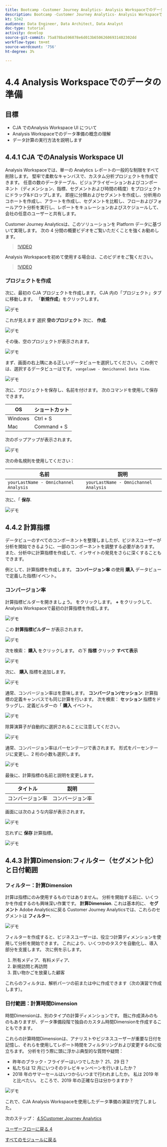 ```yaml
---
title: Bootcamp -Customer Journey Analytics- Analysis Workspaceでのデータの準備 — ブラジル
description: Bootcamp -Customer Journey Analytics- Analysis Workspaceでのデータの準備 — ブラジル
kt: 5342
audience: Data Engineer, Data Architect, Data Analyst
doc-type: tutorial
activity: develop
source-git-commit: 75a878ba596078e6d013b65062606931402302dd
workflow-type: tm+mt
source-wordcount: '756'
ht-degree: 3%

---
```


# 4.4 Analysis Workspaceでのデータの準備

## 目標

- CJA でのAnalysis Workspace UI について
- Analysis Workspaceでのデータ準備の概念の理解
- データ計算の実行方法を説明します

## 4.4.1 CJA でのAnalysis Workspace UI

Analysis Workspaceでは、単一の Analytics レポートの一般的な制限をすべて削除します。 堅牢で柔軟なキャンバスで、カスタム分析プロジェクトを作成できます。 任意の数のデータテーブル、ビジュアライゼーションおよびコンポーネント（ディメンション、指標、セグメントおよび時間の精度）をプロジェクトにドラッグ&amp;ドロップします。 即座に分類およびセグメントを作成し、分析用のコホートを作成し、アラートを作成し、セグメントを比較し、フローおよびフォールアウト分析を実行し、レポートをキュレーションおよびスケジュールして、会社の任意のユーザーと共有します。

Customer Journey Analyticsは、このソリューションを Platform データに基づいて実現します。 次の 4 分間の概要ビデオをご覧いただくことを強くお勧めします。

>[!VIDEO](https://video.tv.adobe.com/v/35109?quality=12&learn=on)

Analysis Workspaceを初めて使用する場合は、このビデオをご覧ください。

>[!VIDEO](https://video.tv.adobe.com/v/26266?quality=12&learn=on)

### プロジェクトを作成

次に、最初の CJA プロジェクトを作成します。 CJA 内の「プロジェクト」タブに移動します。
「**新規作成**」をクリックします。

![デモ](./images/prmenu.png)

これが見えます 選択 **空のプロジェクト** 次に、 **作成**.

![デモ](./images/prmenu1.png)

その後、空のプロジェクトが表示されます。

![デモ](./images/premptyprojects.png)

まず、画面の右上隅にある正しいデータビューを選択してください。 この例では、選択するデータビューはです。 `vangeluwe - Omnichannel Data View`.

![デモ](./images/prdv.png)

次に、プロジェクトを保存し、名前を付けます。 次のコマンドを使用して保存できます。

| OS | ショートカット |
| ----------------- |-------------| 
| Windows | Ctrl + S |
| Mac | Command + S |

次のポップアップが表示されます。

![デモ](./images/prsave.png)

次の命名規則を使用してください：

| 名前 | 説明 |
| ----------------- |-------------| 
| `yourLastName - Omnichannel Analysis` | `yourLastName - Omnichannel Analysis` |

次に、「 **保存**.

![デモ](./images/prsave2.png)

## 4.4.2 計算指標

データビューのすべてのコンポーネントを整理しましたが、ビジネスユーザーが分析を開始できるように、一部のコンポーネントを調整する必要があります。 また、分析中に計算指標を作成して、インサイトの発見をさらに深くすることもできます。

例として、計算指標を作成します。 **コンバージョン率** の使用 **購入** データビューで定義した指標/イベント。

### コンバージョン率

計算指標ビルダーを開きましょう。 をクリックします。 **+** をクリックして、Analysis Workspaceで最初の計算指標を作成します。

![デモ](./images/pradd.png)

この **計算指標ビルダー** が表示されます。

![デモ](./images/prbuilder.png)

次を検索： **購入** をクリックします。 の下 **指標** クリック **すべて表示**

![デモ](./images/calcbuildercr1.png)

次に、 **購入** 指標を追加します。

![デモ](./images/calcbuildercr2.png)

通常、コンバージョン率はを意味します。 **コンバージョン/セッション**. 計算指標の定義キャンバスでも同じ計算を行います。 次を検索： **セッション** 指標をドラッグし、定義ビルダーの「 **購入** イベント。

![デモ](./images/calcbuildercr3.png)

除算演算子が自動的に選択されることに注意してください。

![デモ](./images/calcbuildercr4.png)

通常、コンバージョン率はパーセンテージで表されます。 形式をパーセンテージに変更し、2 桁の小数も選択します。

![デモ](./images/calcbuildercr5.png)

最後に、計算指標の名前と説明を変更します。

| タイトル | 説明 |
| ----------------- |-------------| 
| コンバージョン率 | コンバージョン率 |

画面には次のような内容が表示されます。

![デモ](./images/calcbuildercr6.png)

忘れずに **保存** 計算指標。

![デモ](./images/pr9.png)

## 4.4.3 計算Dimension:フィルター（セグメント化）と日付範囲

### フィルター：計算Dimension

計算は指標にのみ使用するものではありません。 分析を開始する前に、いくつかを作成するのも興味深い作業です。 **計算Dimension**. これは基本的に、 **セグメント** Adobe Analyticsに戻る Customer Journey Analyticsでは、これらのセグメントは **フィルター**.

![デモ](./images/prfilters.png)

フィルターを作成すると、ビジネスユーザーは、役立つ計算ディメンションを使用して分析を開始できます。 これにより、いくつかのタスクを自動化し、導入部分を支援します。 次に例を示します。

1. 所有メディア、有料メディア、
2. 新規訪問と再訪問
3. 買い物かごを放棄した顧客

これらのフィルタは、解析パーツの前または中に作成できます（次の演習で作成します）。

### 日付範囲：計算時間Dimension

時間Dimensionは、別のタイプの計算ディメンションです。 既に作成済みのものもありますが、データ準備段階で独自のカスタム時間Dimensionを作成することもできます。

これらの計算時間Dimensionは、アナリストやビジネスユーザーが重要な日付を記憶し、それらを使用してレポート時間をフィルタリングおよび変更するのに役立ちます。 分析を行う際に頭に浮かぶ典型的な質問や疑問：

- 昨年のブラック・フライデーはいつでしたか？ 21、29 日？
- 私たちは 12 月にいつそのテレビキャンペーンを行いましたか？
- 2018 年のサマーセールはいつからいつまで行われましたか。 私は 2019 年と比べたい。 ところで、2019 年の正確な日は分かりますか？

![デモ](./images/timedimensions.png)

これで、CJA Analysis Workspaceを使用したデータ準備の演習が完了しました。

次のステップ： [4.5Customer Journey Analytics](./ex5.md)

[ユーザーフローに戻る 4](./uc4.md)

[すべてのモジュールに戻る](./../../overview.md)
